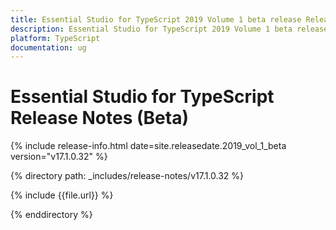 ```yaml
---
title: Essential Studio for TypeScript 2019 Volume 1 beta release Release Notes  
description: Essential Studio for TypeScript 2019 Volume 1 beta release Release Notes  
platform: TypeScript
documentation: ug
---
```


# Essential Studio for TypeScript  Release Notes  (Beta)

{% include release-info.html date=site.releasedate.2019_vol_1_beta  version="v17.1.0.32" %} 


{% directory path: _includes/release-notes/v17.1.0.32 %}

{% include {{file.url}} %}

{% enddirectory %}